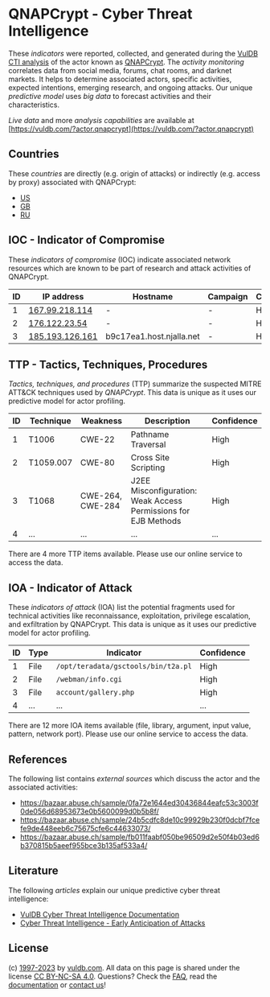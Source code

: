 # QNAPCrypt - Cyber Threat Intelligence

These _indicators_ were reported, collected, and generated during the [VulDB CTI analysis](https://vuldb.com/?kb.cti) of the actor known as [QNAPCrypt](https://vuldb.com/?actor.qnapcrypt). The _activity monitoring_ correlates data from social media, forums, chat rooms, and darknet markets. It helps to determine associated actors, specific activities, expected intentions, emerging research, and ongoing attacks. Our unique _predictive model_ uses _big data_ to forecast activities and their characteristics.

_Live data_ and more _analysis capabilities_ are available at [https://vuldb.com/?actor.qnapcrypt](https://vuldb.com/?actor.qnapcrypt)

## Countries

These _countries_ are directly (e.g. origin of attacks) or indirectly (e.g. access by proxy) associated with QNAPCrypt:

* [US](https://vuldb.com/?country.us)
* [GB](https://vuldb.com/?country.gb)
* [RU](https://vuldb.com/?country.ru)

## IOC - Indicator of Compromise

These _indicators of compromise_ (IOC) indicate associated network resources which are known to be part of research and attack activities of QNAPCrypt.

ID | IP address | Hostname | Campaign | Confidence
-- | ---------- | -------- | -------- | ----------
1 | [167.99.218.114](https://vuldb.com/?ip.167.99.218.114) | - | - | High
2 | [176.122.23.54](https://vuldb.com/?ip.176.122.23.54) | - | - | High
3 | [185.193.126.161](https://vuldb.com/?ip.185.193.126.161) | b9c17ea1.host.njalla.net | - | High

## TTP - Tactics, Techniques, Procedures

_Tactics, techniques, and procedures_ (TTP) summarize the suspected MITRE ATT&CK techniques used by _QNAPCrypt_. This data is unique as it uses our predictive model for actor profiling.

ID | Technique | Weakness | Description | Confidence
-- | --------- | -------- | ----------- | ----------
1 | T1006 | CWE-22 | Pathname Traversal | High
2 | T1059.007 | CWE-80 | Cross Site Scripting | High
3 | T1068 | CWE-264, CWE-284 | J2EE Misconfiguration: Weak Access Permissions for EJB Methods | High
4 | ... | ... | ... | ...

There are 4 more TTP items available. Please use our online service to access the data.

## IOA - Indicator of Attack

These _indicators of attack_ (IOA) list the potential fragments used for technical activities like reconnaissance, exploitation, privilege escalation, and exfiltration by QNAPCrypt. This data is unique as it uses our predictive model for actor profiling.

ID | Type | Indicator | Confidence
-- | ---- | --------- | ----------
1 | File | `/opt/teradata/gsctools/bin/t2a.pl` | High
2 | File | `/webman/info.cgi` | High
3 | File | `account/gallery.php` | High
4 | ... | ... | ...

There are 12 more IOA items available (file, library, argument, input value, pattern, network port). Please use our online service to access the data.

## References

The following list contains _external sources_ which discuss the actor and the associated activities:

* https://bazaar.abuse.ch/sample/0fa72e1644ed30436844eafc53c3003f0de056d68953673e0b5600099d0b5b8f/
* https://bazaar.abuse.ch/sample/24b5cdfc8de10c99929b230f0dcbf7fcefe9de448eeb6c75675cfe6c44633073/
* https://bazaar.abuse.ch/sample/fb011faabf050be96509d2e50f4b03ed6b370815b5aeef955bce3b135af533a4/

## Literature

The following _articles_ explain our unique predictive cyber threat intelligence:

* [VulDB Cyber Threat Intelligence Documentation](https://vuldb.com/?kb.cti)
* [Cyber Threat Intelligence - Early Anticipation of Attacks](https://www.scip.ch/en/?labs.20201022)

## License

(c) [1997-2023](https://vuldb.com/?kb.changelog) by [vuldb.com](https://vuldb.com/?kb.about). All data on this page is shared under the license [CC BY-NC-SA 4.0](https://creativecommons.org/licenses/by-nc-sa/4.0/). Questions? Check the [FAQ](https://vuldb.com/?kb.faq), read the [documentation](https://vuldb.com/?kb) or [contact us](https://vuldb.com/?contact)!
